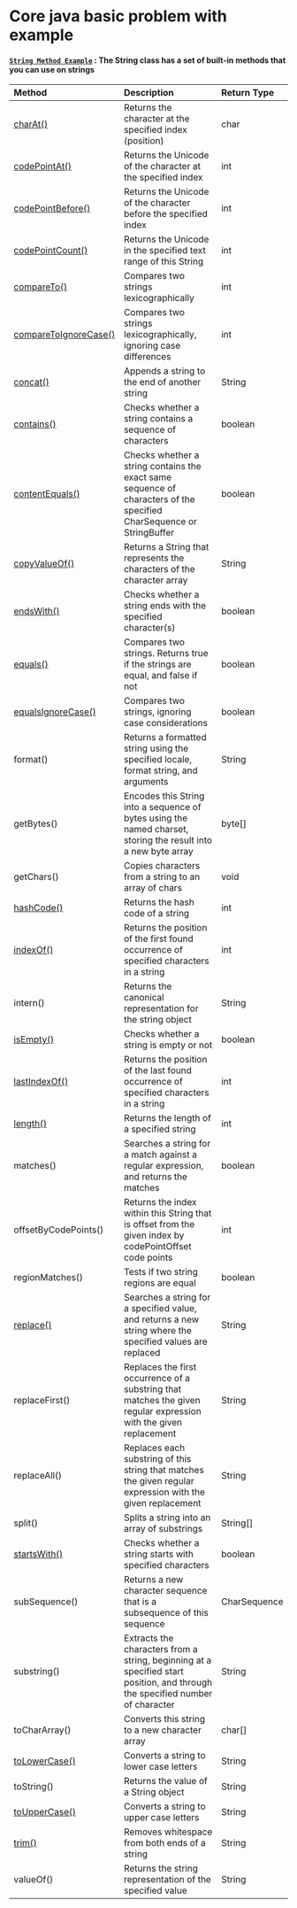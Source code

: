 # Core java basic problem with example

#### [`String Method Example`](https://github.com/ahsumon85/basic-java-for-Intermediate/blob/main/StringMethod.java) : The String class has a set of built-in methods that you can use on strings

| Method                                                       | Description                                                  | Return Type  |
| :----------------------------------------------------------- | :----------------------------------------------------------- | :----------- |
| [charAt()](https://w3s.sxisa.org/java/ref_string_charat.asp) | Returns the character at the specified index (position)      | char         |
| [codePointAt()](https://w3s.sxisa.org/java/ref_string_codepointat.asp) | Returns the Unicode of the character at the specified index  | int          |
| [codePointBefore()](https://w3s.sxisa.org/java/ref_string_codepointbefore.asp) | Returns the Unicode of the character before the specified index | int          |
| [codePointCount()](https://w3s.sxisa.org/java/ref_string_codepointcount.asp) | Returns the Unicode in the specified text range of this String | int          |
| [compareTo()](https://w3s.sxisa.org/java/ref_string_compareto.asp) | Compares two strings lexicographically                       | int          |
| [compareToIgnoreCase()](https://w3s.sxisa.org/java/ref_string_comparetoignorecase.asp) | Compares two strings lexicographically, ignoring case differences | int          |
| [concat()](https://w3s.sxisa.org/java/ref_string_concat.asp) | Appends a string to the end of another string                | String       |
| [contains()](https://w3s.sxisa.org/java/ref_string_contains.asp) | Checks whether a string contains a sequence of characters    | boolean      |
| [contentEquals()](https://w3s.sxisa.org/java/ref_string_contentequals.asp) | Checks whether a string contains the exact same sequence of characters of the specified CharSequence or StringBuffer | boolean      |
| [copyValueOf()](https://w3s.sxisa.org/java/ref_string_copyvalueof.asp) | Returns a String that represents the characters of the character array | String       |
| [endsWith()](https://w3s.sxisa.org/java/ref_string_endswith.asp) | Checks whether a string ends with the specified character(s) | boolean      |
| [equals()](https://w3s.sxisa.org/java/ref_string_equals.asp) | Compares two strings. Returns true if the strings are equal, and false if not | boolean      |
| [equalsIgnoreCase()](https://w3s.sxisa.org/java/ref_string_equalsignorecase.asp) | Compares two strings, ignoring case considerations           | boolean      |
| format()                                                     | Returns a formatted string using the specified locale, format string, and arguments | String       |
| getBytes()                                                   | Encodes this String into a sequence of bytes using the named charset, storing the result into a new byte array | byte[]       |
| getChars()                                                   | Copies characters from a string to an array of chars         | void         |
| [hashCode()](https://w3s.sxisa.org/java/ref_string_hashcode.asp) | Returns the hash code of a string                            | int          |
| [indexOf()](https://w3s.sxisa.org/java/ref_string_indexof.asp) | Returns the position of the first found occurrence of specified characters in a string | int          |
| intern()                                                     | Returns the canonical representation for the string object   | String       |
| [isEmpty()](https://w3s.sxisa.org/java/ref_string_isempty.asp) | Checks whether a string is empty or not                      | boolean      |
| [lastIndexOf()](https://w3s.sxisa.org/java/ref_string_lastindexof.asp) | Returns the position of the last found occurrence of specified characters in a string | int          |
| [length()](https://w3s.sxisa.org/java/ref_string_length.asp) | Returns the length of a specified string                     | int          |
| matches()                                                    | Searches a string for a match against a regular expression, and returns the matches | boolean      |
| offsetByCodePoints()                                         | Returns the index within this String that is offset from the given index by codePointOffset code points | int          |
| regionMatches()                                              | Tests if two string regions are equal                        | boolean      |
| [replace()](https://w3s.sxisa.org/java/ref_string_replace.asp) | Searches a string for a specified value, and returns a new string where the specified values are replaced | String       |
| replaceFirst()                                               | Replaces the first occurrence of a substring that matches the given regular expression with the given replacement | String       |
| replaceAll()                                                 | Replaces each substring of this string that matches the given regular expression with the given replacement | String       |
| split()                                                      | Splits a string into an array of substrings                  | String[]     |
| [startsWith()](https://w3s.sxisa.org/java/ref_string_startswith.asp) | Checks whether a string starts with specified characters     | boolean      |
| subSequence()                                                | Returns a new character sequence that is a subsequence of this sequence | CharSequence |
| substring()                                                  | Extracts the characters from a string, beginning at a specified start position, and through the specified number of character | String       |
| toCharArray()                                                | Converts this string to a new character array                | char[]       |
| [toLowerCase()](https://w3s.sxisa.org/java/ref_string_tolowercase.asp) | Converts a string to lower case letters                      | String       |
| toString()                                                   | Returns the value of a String object                         | String       |
| [toUpperCase()](https://w3s.sxisa.org/java/ref_string_touppercase.asp) | Converts a string to upper case letters                      | String       |
| [trim()](https://w3s.sxisa.org/java/ref_string_trim.asp)     | Removes whitespace from both ends of a string                | String       |
| valueOf()                                                    | Returns the string representation of the specified value     | String       |

